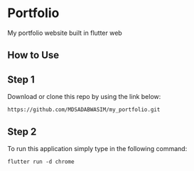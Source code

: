 # Portfolio
My portfolio website built in flutter web

<!-- original [README](https://github.com/MDSADABWASIM/my_portfolio) -->

## How to Use

## Step 1
Download or clone this repo by using the link below:
```
https://github.com/MDSADABWASIM/my_portfolio.git
```

## Step 2
To run this application simply type in the following command:
```
flutter run -d chrome
```